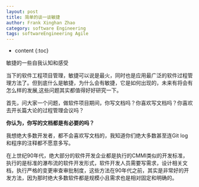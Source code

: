 ```yaml
---
layout: post
title: 简单的谈一谈敏捷
author: Frank Xinghan Zhao
category: software Engineering
tags: softwareEngineering Agile
---
```


* content
{:toc}

敏捷的一些自我认知和感受




当下的软件工程项目管理，敏捷可以说是最火，同时也是应用最广泛的软件过程管理方法了。但到底什么是敏捷，为什么会有敏捷，它是如何出现的，未来有将会有怎么样的发展,这些问题其实都值得好好研究一下。

首先，问大家一个问题，做软件项目期间，你写文档吗？你喜欢写文档吗？你喜欢去开长篇大论的过程管理会议吗？

**你认为，你写的文档都是有必要的吗？**

我想绝大多数开发者，都不会喜欢写文档的，我知道你们绝大多数甚至连Git log和程序的注释都不愿意多写。

在上世纪90年代，绝大部分的软件开发企业都是执行的CMMI类似的开发标准，执行的是标准的瀑布流的软件开发形式，软件开发人员需要写需求，设计相关文档，执行严格的变更审查审批制度，这些方法在90年代之前，其实是非常好的开发方法，因为那时绝大多数软件都是规模小且需求也是相对固定和明确的。